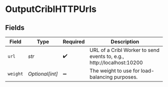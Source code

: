 # OutputCriblHTTPUrls


## Fields

| Field                                                                 | Type                                                                  | Required                                                              | Description                                                           |
| --------------------------------------------------------------------- | --------------------------------------------------------------------- | --------------------------------------------------------------------- | --------------------------------------------------------------------- |
| `url`                                                                 | *str*                                                                 | :heavy_check_mark:                                                    | URL of a Cribl Worker to send events to, e.g., http://localhost:10200 |
| `weight`                                                              | *Optional[int]*                                                       | :heavy_minus_sign:                                                    | The weight to use for load-balancing purposes.                        |